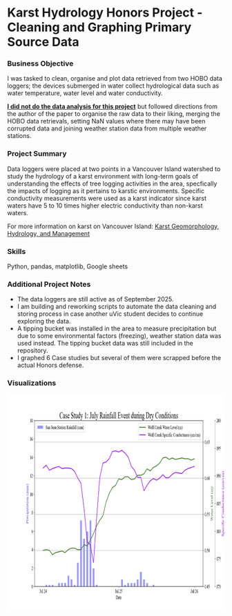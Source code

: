 # Karst Hydrology Honors Project - Cleaning and Graphing Primary Source Data

### Business Objective
I was tasked to clean, organise and plot data retrieved from two HOBO data loggers; the devices submerged in water collect hydrological data such as water temperature, 
water level and water conductivity.

**<ins>I did not do the data analysis for this project<ins/>** but followed directions from the author of the paper to organise the raw data to their liking, merging the HOBO data retrievals, 
setting NaN values where there may have been corrupted data and joining weather station data from multiple weather stations.


### Project Summary
Data loggers were placed at two points in a Vancouver Island watershed to study the hydrology of a karst environment with long-term goals of understanding the effects of tree logging activities in the area, 
specfically the impacts of logging as it pertains to karstic environments.
Specific conductivity measurements were used as a karst indicator since karst waters have 5 to 10 times higher electric conductivity than non-karst waters. 

For more information on karst on Vancouver Island: [Karst Geomorphology, Hydrology,
and Management](https://www2.gov.bc.ca/assets/gov/farming-natural-resources-and-industry/forestry/lmh66_ch11_karst_geomorphology_hydrology_and_management.pdf)

### Skills
Python, pandas, matplotlib, Google sheets

### Additional Project Notes
- The data loggers are still active as of September 2025.
- I am building and reworking scripts to automate the data cleaning and storing process in case another uVic student decides to continue exploring the data.
- A tipping bucket was installed in the area to measure precipitation but due to some environmental factors (freezing), weather station data was used instead.
  The tipping bucket data was still included in the repository.
- I graphed 6 Case studies but several of them were scrapped before the actual Honors defense.

### Visualizations

<center><img src="https://github.com/alex-milneski/honors-defense-water-logger-project/blob/b22faf2ee050960b1312950b41ee382f0d35496a/Jaymie's%20Honor%20Defense%20Data/CS1.png" width="700" height="500"></center>
	
